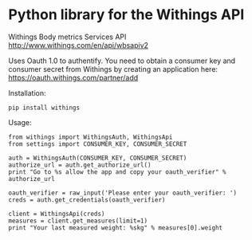 # Python library for the Withings API

Withings Body metrics Services API
<http://www.withings.com/en/api/wbsapiv2>

Uses Oauth 1.0 to authentify. You need to obtain a consumer key
and consumer secret from Withings by creating an application
here: <https://oauth.withings.com/partner/add>

Installation:

    pip install withings

Usage:

    from withings import WithingsAuth, WithingsApi
    from settings import CONSUMER_KEY, CONSUMER_SECRET
    
    auth = WithingsAuth(CONSUMER_KEY, CONSUMER_SECRET)
    authorize_url = auth.get_authorize_url()
    print "Go to %s allow the app and copy your oauth_verifier" % authorize_url
    
    oauth_verifier = raw_input('Please enter your oauth_verifier: ')
    creds = auth.get_credentials(oauth_verifier)

    client = WithingsApi(creds)
    measures = client.get_measures(limit=1)
    print "Your last measured weight: %skg" % measures[0].weight 
